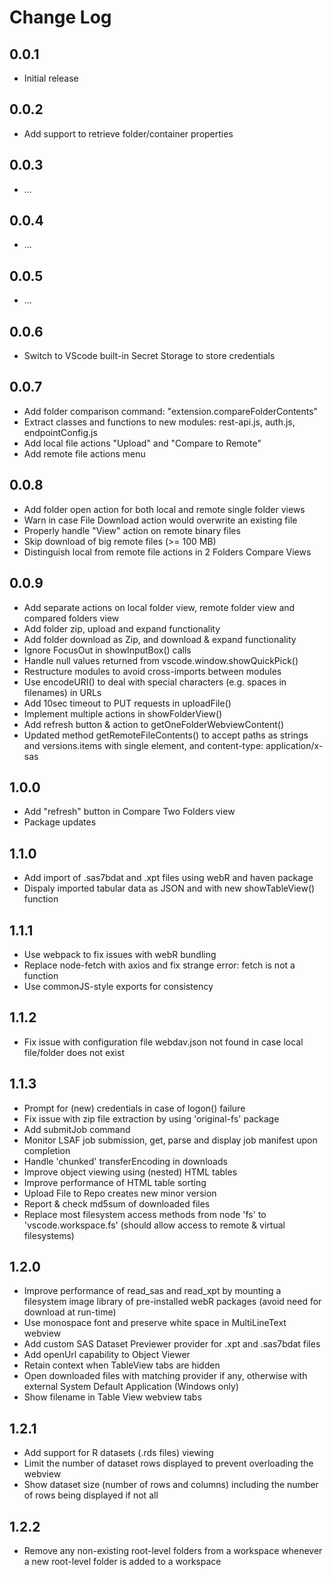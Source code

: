 # Change Log

## 0.0.1

- Initial release

## 0.0.2

- Add support to retrieve folder/container properties

## 0.0.3

- ...

## 0.0.4

- ...

## 0.0.5

- ...

## 0.0.6

- Switch to VScode built-in Secret Storage to store credentials

## 0.0.7

- Add folder comparison command: "extension.compareFolderContents"
- Extract classes and functions to new modules: rest-api.js, auth.js, endpointConfig.js
- Add local file actions "Upload" and "Compare to Remote"
- Add remote file actions menu

## 0.0.8

- Add folder open action for both local and remote single folder views
- Warn in case File Download action would overwrite an existing file
- Properly handle "View" action on remote binary files
- Skip download of big remote files (>= 100 MB)
- Distinguish local from remote file actions in 2 Folders Compare Views

## 0.0.9

- Add separate actions on local folder view, remote folder view and compared folders view
- Add folder zip, upload and expand functionality
- Add folder download as Zip, and download & expand functionality
- Ignore FocusOut in showInputBox() calls
- Handle null values returned from vscode.window.showQuickPick()
- Restructure modules to avoid cross-imports between modules
- Use encodeURI() to deal with special characters (e.g. spaces in filenames) in URLs
- Add 10sec timeout to PUT requests in uploadFile()
- Implement multiple actions in showFolderView()
- Add refresh button & action to getOneFolderWebviewContent()
- Updated method getRemoteFileContents() to accept paths as strings and versions.items with single element, and content-type: application/x-sas

## 1.0.0

- Add "refresh" button in Compare Two Folders view
- Package updates

## 1.1.0

- Add import of .sas7bdat and .xpt files using webR and haven package
- Dispaly imported tabular data as JSON and with new showTableView() function

## 1.1.1

- Use webpack to fix issues with webR bundling
- Replace node-fetch with axios and fix strange error: fetch is not a function
- Use commonJS-style exports for consistency

## 1.1.2

- Fix issue with configuration file webdav.json not found in case local file/folder does not exist

## 1.1.3

- Prompt for (new) credentials in case of logon() failure
- Fix issue with  zip file extraction by using 'original-fs' package
- Add submitJob command
- Monitor LSAF job submission, get, parse and display job manifest upon completion
- Handle 'chunked' transferEncoding in downloads
- Improve object viewing using (nested) HTML tables
- Improve performance of HTML table sorting
- Upload File to Repo creates new minor version
- Report & check md5sum of downloaded files
- Replace most filesystem access methods from node 'fs' to 'vscode.workspace.fs' (should allow access to remote & virtual filesystems)

## 1.2.0

- Improve performance of read_sas and read_xpt by mounting a filesystem image library of pre-installed webR packages (avoid need for download at run-time)
- Use monospace font and preserve white space in MultiLineText webview
- Add custom SAS Dataset Previewer provider for .xpt and .sas7bdat files
- Add openUrl capability to Object Viewer
- Retain context when TableView tabs are hidden
- Open downloaded files with matching provider if any, otherwise with external System Default Application (Windows only)
- Show filename in Table View webview tabs

## 1.2.1

- Add support for R datasets (.rds files) viewing
- Limit the number of dataset rows displayed to prevent overloading the webview
- Show dataset size (number of rows and columns) including the number of rows being displayed if not all

## 1.2.2

- Remove any non-existing root-level folders from a workspace whenever a new root-level folder is added to a workspace

